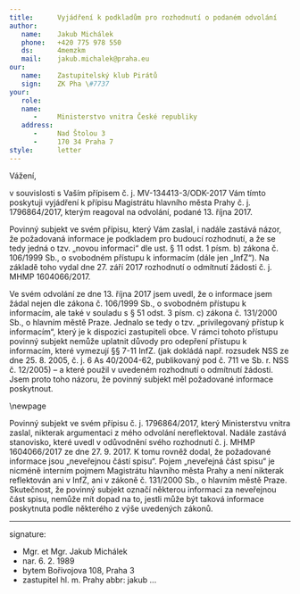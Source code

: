 ```yaml
---
title:      Vyjádření k podkladům pro rozhodnutí o podaném odvolání
author:
   name:    Jakub Michálek
   phone:   +420 775 978 550
   ds:      4memzkm
   mail:    jakub.michalek@praha.eu
our:
   name:    Zastupitelský klub Pirátů
   sign:    ZK Pha \#7737
your:
   role:    
   name:    
      -     Ministerstvo vnitra České republiky
   address:
      -     Nad Štolou 3
      -     170 34 Praha 7
style:      letter
---
```


Vážení,

v souvislosti s Vaším přípisem č. j. MV-134413-3/ODK-2017 Vám tímto poskytuji vyjádření k přípisu Magistrátu hlavního města Prahy č. j. 1796864/2017, kterým reagoval na odvolání, podané 13. října 2017. 

Povinný subjekt ve svém přípisu, který Vám zaslal, i nadále zastává názor, že požadovaná informace je podkladem pro budoucí rozhodnutí, a že se tedy jedná o tzv. „novou informaci“ dle ust. § 11 odst. 1 písm. b) zákona č. 106/1999 Sb., o svobodném přístupu k informacím (dále jen „InfZ“). Na základě toho vydal dne 27. září 2017 rozhodnutí o odmítnutí žádosti č. j. MHMP 1604066/2017. 

Ve svém odvolání ze dne 13. října 2017 jsem uvedl, že o informace jsem žádal nejen dle zákona č. 106/1999 Sb., o svobodném přístupu k informacím, ale také v souladu s § 51 odst. 3 písm. c) zákona č. 131/2000 Sb., o hlavním městě Praze. Jednalo se tedy o tzv. „privilegovaný přístup k informacím“, který je k dispozici zastupiteli obce. V rámci tohoto přístupu povinný subjekt nemůže uplatnit důvody pro odepření přístupu k informacím, které vymezují §§ 7-11 InfZ. (jak dokládá např. rozsudek NSS ze dne 25. 8. 2005, č. j. 6 As 40/2004-62, publikovaný pod č. 711 ve Sb. r. NSS č. 12/2005) – a které použil v uvedeném rozhodnutí o odmítnutí žádosti. Jsem proto toho názoru, že povinný subjekt měl požadované informace poskytnout.

\newpage

Povinný subjekt ve svém přípisu č. j. 1796864/2017, který Ministerstvu vnitra zaslal, nikterak argumentaci z mého odvolání nereflektoval. Nadále zastává stanovisko, které uvedl v odůvodnění svého rozhodnutí č. j. MHMP 1604066/2017 ze dne 27. 9. 2017. K tomu rovněž dodal, že požadované informace jsou „neveřejnou částí spisu“. Pojem „neveřejná část spisu“ je nicméně interním pojmem Magistrátu hlavního města Prahy a není nikterak reflektován ani v InfZ, ani v zákoně č. 131/2000 Sb., o hlavním městě Praze. Skutečnost, že povinný subjekt označí některou informaci za neveřejnou část spisu, nemůže mít dopad na to, jestli může být taková informace poskytnuta podle některého z výše uvedených zákonů. 

---
signature: 
  - Mgr. et Mgr. Jakub Michálek
  - nar. 6. 2. 1989
  - bytem Bořivojova 108, Praha 3
  - zastupitel hl. m. Prahy
abbr:       jakub
...
